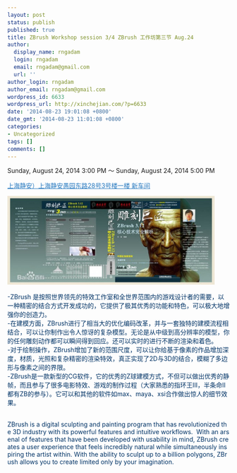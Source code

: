 ```yaml
---
layout: post
status: publish
published: true
title: ZBrush Workshop session 3/4 ZBrush 工作坊第三节 Aug.24
author:
  display_name: rngadam
  login: rngadam
  email: rngadam@gmail.com
  url: ''
author_login: rngadam
author_email: rngadam@gmail.com
wordpress_id: 6633
wordpress_url: http://xinchejian.com/?p=6633
date: '2014-08-23 19:01:08 +0800'
date_gmt: '2014-08-23 11:01:08 +0800'
categories:
- Uncategorized
tags: []
comments: []
---
```

<p>Sunday, August 24, 2014 3:00 PM ～ Sunday, August 24, 2014 5:00 PM</p>
<p><a style="color: #2578bf;" href="http://xinchejian.huodongxing.com/event/map/5244063275800" target="_blank">上海静安）上海静安愚园东路28号3号楼一楼 新车间</a></p>
<p><a href="/uploads/2014/08/zbrush.jpg"><img class="alignnone size-large wp-image-6634" src="/uploads/2014/08/zbrush-600x257.jpg" alt="zbrush" width="470" height="201" /></a></p>
<p><span style="color: #003366;">-ZBrush&nbsp;是按照世界领先的特效工作室和全世界范围内的游戏设计者的需要，以一种精密的结合方式开发成功的，它提供了极其优秀的功能和特色，可以极大地增强你的创造力。<br />
</span><span style="color: #003366;">-在建模方面，ZBrush进行了相当大的优化编码改革，并与一套独特的建模流程相结合，可以让你制作出令人惊讶的复杂模型。无论是从中级到高分辨率的模型，你的任何雕刻动作都可以瞬间得到回应。还可以实时的进行不断的渲染和着色。<br />
</span><span style="color: #003366;">-</span><span style="color: #003366;">对于绘制操作，ZBrush增加了新的范围尺度，可以让你给基于像素的作品增加深度，材质，光照和复杂精密的渲染特效，真正实现了2D与3D的结合，模糊了多边形与像素之间的界限。<br />
</span><span style="color: #003366;">-</span><span style="color: #003366;">ZBrush是一款新型的CG软件，它的优秀的Z球建模方式，不但可以做出优秀的静帧，而且参与了很多电影特效、游戏的制作过程（大家熟悉的指环王III，半条命II都有ZB的参与）。它可以和其他的软件如max、maya、xsi合作做出惊人的细节效果。</span></p>
<p><span style="color: #003366;"><br />
</span><span style="color: #003366;">ZBrush&nbsp;is&nbsp;a&nbsp;digital&nbsp;sculpting&nbsp;and&nbsp;painting&nbsp;program&nbsp;that&nbsp;has&nbsp;revolutionized&nbsp;the&nbsp;3D&nbsp;industry&nbsp;with&nbsp;its&nbsp;powerful&nbsp;features&nbsp;</span><span style="color: #003366;">and&nbsp;intuitive&nbsp;workflows.&nbsp;</span><span style="color: #003366;">&nbsp;With&nbsp;an&nbsp;arsenal&nbsp;of&nbsp;features&nbsp;that&nbsp;have&nbsp;been&nbsp;developed&nbsp;with&nbsp;usability&nbsp;in&nbsp;mind,&nbsp;ZBrush&nbsp;creates&nbsp;a&nbsp;user&nbsp;experience&nbsp;</span><span style="color: #003366;">that&nbsp;feels&nbsp;incredibly&nbsp;natural&nbsp;while&nbsp;simultaneously&nbsp;inspiring&nbsp;the&nbsp;artist&nbsp;within.&nbsp;</span><span style="color: #003366;">With&nbsp;the&nbsp;ability&nbsp;to&nbsp;sculpt&nbsp;up&nbsp;to&nbsp;a&nbsp;billion&nbsp;polygons,&nbsp;ZBrush&nbsp;allows&nbsp;you&nbsp;to&nbsp;create&nbsp;limited&nbsp;only&nbsp;by&nbsp;your&nbsp;imagination.</span></p>

